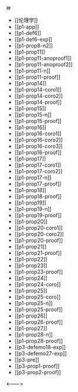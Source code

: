 ```expander
神
```
 
- [[伦理学]]
- [[p1-app]]
- [[p1-def6]]
- [[p1-def6-exp]]
- [[p1-prop8-n2]]
- [[p1-prop11]]
- [[p1-prop11-anoproof1]]
- [[p1-prop11-anoproof2]]
- [[p1-prop11-n]]
- [[p1-prop11-proof]]
- [[p1-prop14]]
- [[p1-prop14-coro1]]
- [[p1-prop14-coro2]]
- [[p1-prop14-proof]]
- [[p1-prop15]]
- [[p1-prop15-n]]
- [[p1-prop15-proof]]
- [[p1-prop16]]
- [[p1-prop16-coro1]]
- [[p1-prop16-coro2]]
- [[p1-prop16-coro3]]
- [[p1-prop16-proof]]
- [[p1-prop17]]
- [[p1-prop17-coro1]]
- [[p1-prop17-coro2]]
- [[p1-prop17-n]]
- [[p1-prop17-proof]]
- [[p1-prop18]]
- [[p1-prop18-proof]]
- [[p1-prop19]]
- [[p1-prop19-n]]
- [[p1-prop19-proof]]
- [[p1-prop20]]
- [[p1-prop20-coro1]]
- [[p1-prop20-coro2]]
- [[p1-prop20-proof]]
- [[p1-prop21]]
- [[p1-prop21-proof]]
- [[p1-prop22]]
- [[p1-prop23]]
- [[p1-prop23-proof]]
- [[p1-prop24]]
- [[p1-prop24-coro]]
- [[p1-prop25]]
- [[p1-prop25-coro]]
- [[p1-prop25-n]]
- [[p1-prop25-proof]]
- [[p1-prop26]]
- [[p1-prop26-proof]]
- [[p1-prop27]]
- [[p1-prop28-n]]
- [[p1-prop28-proof]]
- [[p3-defemo18-exp]]
- [[p3-defemo27-exp]]
- [[p3-pre]]
- [[p3-prop1-proof]]
- [[p3-prop2-proof]]
 
<--->